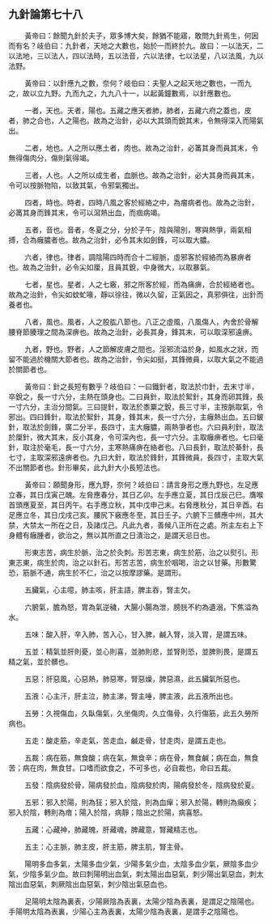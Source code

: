 ## 九針論第七十八

<p>&emsp;&emsp;
黃帝曰：餘聞九針於夫子，眾多博大矣，餘猶不能寤，敢問九針焉生，何因而有名？岐伯曰：九針者，天地之大數也，始於一而終於九。故曰：一以法天，二以法地，三以法人，四以法時，五以法音，六以法律，七以法星，八以法風，九以法野。
</p>
<p>&emsp;&emsp;
黃帝曰：以針應九之數，奈何？岐伯曰：夫聖人之起天地之數也，一而九之，故以立九野。九而九之，九九八十一，以起黃鐘數焉，以針應數也。
</p>
<p>&emsp;&emsp;
一者，天也。天者，陽也。五藏之應天者肺，肺者，五藏六府之蓋也，皮者，肺之合也，人之陽也。故為之治針，必以大其頭而銳其末，令無得深入而陽氣出。
</p>
<p>&emsp;&emsp;
二者，地也。人之所以應土者，肉也。故為之治針，必筩其身而員其末，令無得傷肉分，傷則氣得竭。
</p>
<p>&emsp;&emsp;
三者，人也。人之所以成生者，血脈也。故為之治針，必大其身而員其末，令可以按脈物陷，以致其氣，令邪氣獨出。
</p>
<p>&emsp;&emsp;
四者，時也。時者，四時八風之客於經絡之中，為瘤病者也。故為之治針，必筩其身而鋒其末，令可以瀉熱出血，而痼病竭。
</p>
<p>&emsp;&emsp;
五者，音也。音者，冬夏之分，分於子午，陰與陽別，寒與熱爭，兩氣相搏，合為癰膿者也。故為之治針，必令其末如劍鋒，可以取大膿。
</p>
<p>&emsp;&emsp;
六者，律也。律者，調陰陽四時而合十二經脈，虛邪客於經絡而為暴痹者也。故為之治針，必令尖如厘，且員其銳，中身微大，以取暴氣。
</p>
<p>&emsp;&emsp;
七者，星也。星者，人之七竅，邪之所客於經，而為痛痹，合於經絡者也。故為之治針，令尖如蚊虻喙，靜以徐往，微以久留，正氣因之，真邪俱往，出針而養者也。
</p>
<p>&emsp;&emsp;
八者，風也。風者，人之股肱八節也。八正之虛風，八風傷人，內舍於骨解腰脊節腠理之間為深痹也。故為之治針，必長其身，鋒其末，可以取深邪遠痹。
</p>
<p>&emsp;&emsp;
九者，野也。野者，人之節解皮膚之間也。淫邪流溢於身，如風水之狀，而留不能過於機關大節者也。故為之治針，令尖如挺，其鋒微員，以取大氣之不能過於關節者也。
</p>
<p>&emsp;&emsp;
黃帝曰：針之長短有數乎？岐伯曰：一曰鐵針者，取法於巾針，去末寸半，卒銳之，長一寸六分，主熱在頭身也。二曰員針，取法於絮針，其身而卵其鋒，長一寸六分，主治分間氣。三曰提針，取法於黍粟之銳，長三寸半，主按脈取氣，令邪出。四曰鋒針，取法於絮針，其身，鋒其末，長一寸六分，主癰熱出血。五曰鈹針，取法於劍鋒，廣二分半，長四寸，主大癰膿，兩熱爭者也。六曰員利針，取法於厘針，微大其末，反小其身，令可深內也，長一寸六分。主取癰痹者也。七曰毫針，取注於毫毛，長一寸六分，主寒熱痛痹在絡者也。八曰長針，取法於綦針，長七寸，主取深邪遠痹者也。九曰大針，取法於鋒針，其鋒微員，長四寸，主取大氣不出關節者也。針形畢矣，此九針大小長短法也。
</p>
<p>&emsp;&emsp;
黃帝曰：願聞身形，應九野，奈何？岐伯曰：請言身形之應九野也，左足應立春，其日戊寅己醜。左脅應春分，其日乙卯。左手應立夏，其日戊辰己巳。膺喉首頭應夏至，其日丙午。右手應立秋，其中戊申己末。右脅應秋分，其日辛酉。右足應立冬，其日戊戌己亥。腰尻下竅應冬至，其日壬子。六腑下三髒應中州，其大禁，大禁太一所在之日，及諸戊己。凡此九者，善候八正所在之處。所主左右上下身體有癰腫者，欲治之，無以其所直之日潰治之，是謂天忌日也。
</p>
<p>&emsp;&emsp;
形東志苦，病生於脈，治之於灸刺。形苦志東，病生於筋，治之以熨引。形東志東，病生於肉，治之以針石。形苦志苦，病生於咽喝，治之以甘藥。形數驚恐，筋脈不通，病生於不仁，治之以按摩謬藥。是謂形。
</p>
<p>&emsp;&emsp;
五臟氣，心主噫，肺主咳，肝主語，脾主吞，腎主欠。
</p>
<p>&emsp;&emsp;
六腑氣，膽為怒，胃為氣逆穢，大腸小腸為泄，膀胱不約為遺溺，下焦溢為水。
</p>
<p>&emsp;&emsp;
五味：酸入肝，辛入肺，苦入心，甘入脾，鹹入腎，淡入胃，是謂五味。
</p>
<p>&emsp;&emsp;
五並：精氣並肝則憂，並心則喜，並肺則悲，並腎則恐，並脾則畏，是謂五精之氣，並於髒也。
</p>
<p>&emsp;&emsp;
五惡：肝惡風，心惡熱，肺惡寒，腎惡燥，脾惡濕，此五臟氣所惡也。
</p>
<p>&emsp;&emsp;
五液：心主汗，肝主泣，肺主涕，腎主唾，脾主液，此五液所出也。
</p>
<p>&emsp;&emsp;
五勞：久視傷血，久臥傷氣，久坐傷肉，久立傷骨，久行傷筋，此五久勞所病也。
</p>
<p>&emsp;&emsp;
五走：酸走筋，辛走氣，苦走血，鹹走骨，甘走肉，是謂五走也。
</p>
<p>&emsp;&emsp;
五裁：病在筋，無食酸；病在氣，無食辛；病在骨，無食鹹；病在血，無食苦；病在肉，無食甘。口嗜而欲食之，不可多也，必自裁也，命曰五裁。
</p>
<p>&emsp;&emsp;
五發：陰病發於骨，陽病發於血，陰病發於肉，陽病發於冬，陰病發於夏。
</p>
<p>&emsp;&emsp;
五邪：邪入於陽，則為狂；邪入於陰，則為血癉；邪入於陽，轉則為癲疾；邪入於陰，轉則為瘖；陽入於陰，病靜；陰出之於陽，病喜怒。
</p>
<p>&emsp;&emsp;
五藏：心藏神，肺藏魄，肝藏魂，脾藏意，腎藏精志也。
</p>
<p>&emsp;&emsp;
五主：心主脈，肺主皮，肝主筋，脾主肌，腎主骨。
</p>
<p>&emsp;&emsp;
陽明多血多氣，太陽多血少氣，少陽多氣少血，太陰多血少氣，厥陰多血少氣，少陰多氣少血。故曰刺陽明出血氣，刺太陽出血惡氣，刺少陽出氣惡血，刺太陰出血惡氣，刺厥陰出血惡氣，刺少陰出氣惡血也。
</p>
<p>&emsp;&emsp;
足陽明太陰為裏表，少陽厥陰為表裏，太陽少陰為表裏，是謂足之陰陽也。手陽明太陰為表裏，少陽心主為表裏，太陽少陰為表裏，是謂手之陰陽也。
</p>